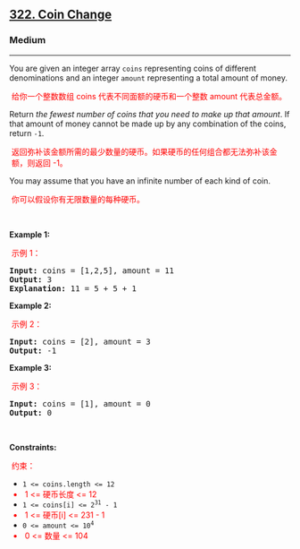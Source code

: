 <h2><a href="https://leetcode.com/problems/coin-change/">322. Coin Change</a></h2><h3>Medium</h3><hr><div class="translated"><p class="translated">You are given an integer array <code>coins</code> representing coins of different denominations and an integer <code>amount</code> representing a total amount of money.</p><p class="translated" style="color: red; padding: 0px 4px; font-size: 14px;">给你一个整数数组 coins 代表不同面额的硬币和一个整数 amount 代表总金额。</p>

<p class="translated">Return <em>the fewest number of coins that you need to make up that amount</em>. If that amount of money cannot be made up by any combination of the coins, return <code>-1</code>.</p><p class="translated" style="color: red; padding: 0px 4px; font-size: 14px;">返回弥补该金额所需的最少数量的硬币。如果硬币的任何组合都无法弥补该金额，则返回 -1。</p>

<p class="translated">You may assume that you have an infinite number of each kind of coin.</p><p class="translated" style="color: red; padding: 0px 4px; font-size: 14px;">你可以假设你有无限数量的每种硬币。</p>

<p class="translated">&nbsp;</p>
<p class="translated"><strong class="example">Example 1:</strong></p><p class="translated" style="color: red; padding: 0px 4px; font-size: 14px;">示例 1：</p>

<pre><strong>Input:</strong> coins = [1,2,5], amount = 11
<strong>Output:</strong> 3
<strong>Explanation:</strong> 11 = 5 + 5 + 1
</pre>

<p class="translated"><strong class="example">Example 2:</strong></p><p class="translated" style="color: red; padding: 0px 4px; font-size: 14px;">示例 2：</p>

<pre><strong>Input:</strong> coins = [2], amount = 3
<strong>Output:</strong> -1
</pre>

<p class="translated"><strong class="example">Example 3:</strong></p><p class="translated" style="color: red; padding: 0px 4px; font-size: 14px;">示例 3：</p>

<pre><strong>Input:</strong> coins = [1], amount = 0
<strong>Output:</strong> 0
</pre>

<p class="translated">&nbsp;</p>
<p class="translated"><strong>Constraints:</strong></p><p class="translated" style="color: red; padding: 0px 4px; font-size: 14px;">约束：</p>

<ul class="translated">
	<li class="translated"><code>1 &lt;= coins.length &lt;= 12</code></li><li class="translated" style="color: red; padding: 0px 4px; font-size: 14px;">1 &lt;= 硬币长度 &lt;= 12</li>
	<li class="translated"><code>1 &lt;= coins[i] &lt;= 2<sup>31</sup> - 1</code></li><li class="translated" style="color: red; padding: 0px 4px; font-size: 14px;">1 &lt;= 硬币[i] &lt;= 231 - 1</li>
	<li class="translated"><code>0 &lt;= amount &lt;= 10<sup>4</sup></code></li><li class="translated" style="color: red; padding: 0px 4px; font-size: 14px;">0 &lt;= 数量 &lt;= 104</li>
</ul>
</div>